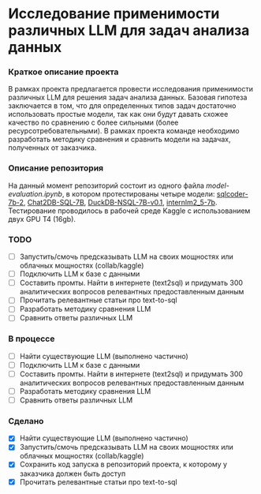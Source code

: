 # Исследование применимости различных LLM для задач анализа данных

### Краткое описание проекта
В рамках проекта предлагается провести исследования применимости различных LLM для решения задач анализа данных. Базовая гипотеза заключается в том, что для определенных типов задач достаточно использовать простые модели, так как они будут давать схожее качество по сравнению с более сильными (более ресурсотребовательными). В рамках проекта команде необходимо разработать методику сравнения и сравнить модели на задачах, полученных от заказчика.

### Описание репозитория
На данный момент репозиторий состоит из одного файла _model-evaluation.ipynb_, в котором протестированы четыре модели: [sqlcoder-7b-2](https://huggingface.co/defog/sqlcoder-7b-2), [Chat2DB-SQL-7B](https://huggingface.co/Chat2DB/Chat2DB-SQL-7B), [DuckDB-NSQL-7B-v0.1](https://huggingface.co/motherduckdb/DuckDB-NSQL-7B-v0.1), [internlm2_5-7b](https://huggingface.co/internlm/internlm2_5-7b). Тестирование проводилось в рабочей среде Kaggle с использованием двух GPU T4 (16gb).

### TODO
- [ ] Запустить/смочь предсказывать LLM на своих мощностях или облачных мощностях (collab/kaggle)
- [ ] Подключить LLM к базе с данными 
- [ ] Составить промты. Найти в интернете (text2sql) и придумать 300 аналитических вопросов релевантных предоставленным данным
- [ ] Прочитать релевантные статьи про text-to-sql
- [ ] Разработать методику сравнения LLM
- [ ] Сравнить ответы различных LLM

### В процессе
- [ ] Найти существующие LLM (выполнено частично)
- [ ] Подключить LLM к базе с данными
- [ ] Составить промты. Найти в интернете (text2sql) и придумать 300 аналитических вопросов релевантных предоставленным данным
- [ ] Разработать методику сравнения LLM
- [ ] Сравнить ответы различных LLM

### Сделано
- [x] Найти существующие LLM (выполнено частично)
- [x] Запустить/смочь предсказывать LLM на своих мощностях или облачных мощностях (collab/kaggle)
- [x] Сохранить код запуска в репозиторий проекта, к которому у заказчика должен быть доступ
- [x] Прочитать релевантные статьи про text-to-sql
